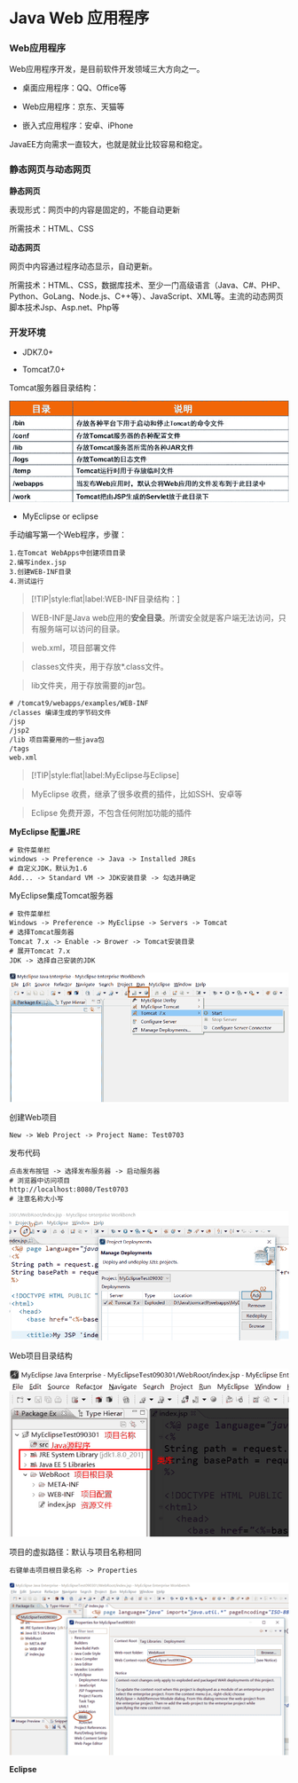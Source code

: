 # Java Web 应用程序

### Web应用程序

Web应用程序开发，是目前软件开发领域三大方向之一。

* 桌面应用程序：QQ、Office等

* Web应用程序：京东、天猫等

* 嵌入式应用程序：安卓、iPhone

JavaEE方向需求一直较大，也就是就业比较容易和稳定。

### 静态网页与动态网页

**静态网页**

表现形式：网页中的内容是固定的，不能自动更新

所需技术：HTML、CSS

**动态网页**

网页中内容通过程序动态显示，自动更新。

所需技术：HTML、CSS，数据库技术、至少一门高级语言（Java、C#、PHP、Python、GoLang、Node.js、C++等）、JavaScript、XML等。主流的动态网页脚本技术Jsp、Asp.net、Php等

### 开发环境

* JDK7.0+

* Tomcat7.0+

Tomcat服务器目录结构：

![tomcat-dirs](img/tomcat-dirs.png)

* MyEclipse or eclipse

手动编写第一个Web程序，步骤：

```
1.在Tomcat WebApps中创建项目目录
2.编写index.jsp
3.创建WEB-INF目录
4.测试运行
```

> [!TIP|style:flat|label:WEB-INF目录结构：]

> WEB-INF是Java web应用的**安全目录**。所谓安全就是客户端无法访问，只有服务端可以访问的目录。

> web.xml，项目部署文件

> classes文件夹，用于存放*.class文件。

> lib文件夹，用于存放需要的jar包。

```
# /tomcat9/webapps/examples/WEB-INF
/classes 编译生成的字节码文件
/jsp 
/jsp2
/lib 项目需要用的一些java包
/tags
web.xml
```

> [!TIP|style:flat|label:MyEclipse与Eclipse]

> MyEclipse 收费，继承了很多收费的插件，比如SSH、安卓等

> Eclipse 免费开源，不包含任何附加功能的插件

**MyEclipse 配置JRE**

```
# 软件菜单栏
windows -> Preference -> Java -> Installed JREs
# 自定义JDK，默认为1.6
Add... -> Standard VM -> JDK安装目录 -> 勾选并确定
```

MyEclipse集成Tomcat服务器

```
# 软件菜单栏
Windows -> Preference -> MyEclipse -> Servers -> Tomcat
# 选择Tomcat服务器
Tomcat 7.x -> Enable -> Brower -> Tomcat安装目录
# 展开Tomcat 7.x
JDK -> 选择自己安装的JDK
```

![myeclipse-tomcat](img/myeclipse-tomcat.png)

创建Web项目

```
New -> Web Project -> Project Name: Test0703
```

发布代码

```
点击发布按钮 -> 选择发布服务器 -> 启动服务器
# 浏览器中访问项目
http://localhost:8080/Test0703
# 注意名称大小写
```

![myeclipse-publish-tomcat](img/myeclipse-publish-tomcat.png)

Web项目目录结构

![myeclipse-dir](img/myeclipse-dir.png)

项目的虚拟路径：默认与项目名称相同

```
右键单击项目根目录名称 -> Properties
```

![myeclipse-web-context-root](img/myeclipse-web-context-root.png)

**Eclipse**

